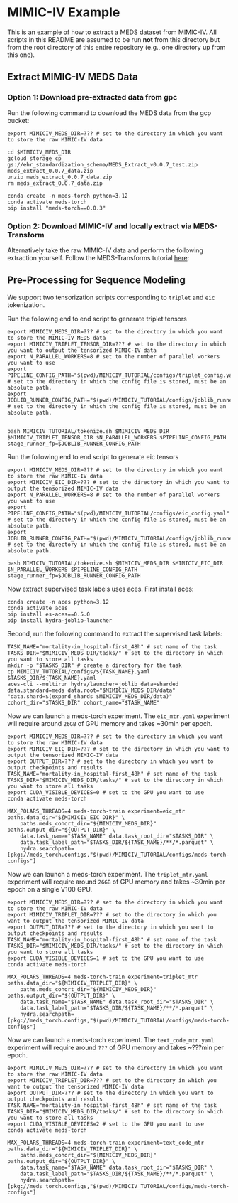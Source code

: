 # MIMIC-IV Example

This is an example of how to extract a MEDS dataset from MIMIC-IV. All scripts in this README are assumed to
be run **not** from this directory but from the root directory of this entire repository (e.g., one directory
up from this one).

## Extract MIMIC-IV MEDS Data

### Option 1: Download pre-extracted data from gpc

Run the following command to download the MEDS data from the gcp bucket:

```console
export MIMICIV_MEDS_DIR=??? # set to the directory in which you want to store the raw MIMIC-IV data

cd $MIMICIV_MEDS_DIR
gcloud storage cp gs://ehr_standardization_schema/MEDS_Extract_v0.0.7_test.zip meds_extract_0.0.7_data.zip
unzip meds_extract_0.0.7_data.zip
rm meds_extract_0.0.7_data.zip
```

```console
conda create -n meds-torch python=3.12
conda activate meds-torch
pip install "meds-torch==0.0.3"
```

### Option 2: Download MIMIC-IV and locally extract via MEDS-Transform

Alternatively take the raw MIMIC-IV data and perform the following extraction yourself. Follow the MEDS-Transforms tutorial
[here](https://github.com/mmcdermott/MEDS_transforms/blob/main/MIMIC-IV_Example/README.md):

## Pre-Processing for Sequence Modeling

We support two tensorization scripts corresponding to `triplet` and `eic` tokenization.

Run the following end to end script to generate triplet tensors

```console
export MIMICIV_MEDS_DIR=??? # set to the directory in which you want to store the MIMIC-IV MEDS data
export MIMICIV_TRIPLET_TENSOR_DIR=??? # set to the directory in which you want to output the tensorized MIMIC-IV data
export N_PARALLEL_WORKERS=8 # set to the number of parallel workers you want to use
export PIPELINE_CONFIG_PATH="$(pwd)/MIMICIV_TUTORIAL/configs/triplet_config.yaml" # set to the directory in which the config file is stored, must be an absolute path.
export JOBLIB_RUNNER_CONFIG_PATH="$(pwd)/MIMICIV_TUTORIAL/configs/joblib_runner.yaml" # set to the directory in which the config file is stored, must be an absolute path.


bash MIMICIV_TUTORIAL/tokenize.sh $MIMICIV_MEDS_DIR $MIMICIV_TRIPLET_TENSOR_DIR $N_PARALLEL_WORKERS $PIPELINE_CONFIG_PATH stage_runner_fp=$JOBLIB_RUNNER_CONFIG_PATH
```

Run the following end to end script to generate eic tensors

```console
export MIMICIV_MEDS_DIR=??? # set to the directory in which you want to store the raw MIMIC-IV data
export MIMICIV_EIC_DIR=??? # set to the directory in which you want to output the tensorized MIMIC-IV data
export N_PARALLEL_WORKERS=8 # set to the number of parallel workers you want to use
export PIPELINE_CONFIG_PATH="$(pwd)/MIMICIV_TUTORIAL/configs/eic_config.yaml" # set to the directory in which the config file is stored, must be an absolute path.
export JOBLIB_RUNNER_CONFIG_PATH="$(pwd)/MIMICIV_TUTORIAL/configs/joblib_runner.yaml" # set to the directory in which the config file is stored, must be an absolute path.

bash MIMICIV_TUTORIAL/tokenize.sh $MIMICIV_MEDS_DIR $MIMICIV_EIC_DIR $N_PARALLEL_WORKERS $PIPELINE_CONFIG_PATH stage_runner_fp=$JOBLIB_RUNNER_CONFIG_PATH
```

Now extract supervised task labels uses aces. First install aces:

```console
conda create -n aces python=3.12
conda activate aces
pip install es-aces==0.5.0
pip install hydra-joblib-launcher
```

Second, run the following command to extract the supervised task labels:

```console
TASK_NAME="mortality-in_hospital-first_48h" # set name of the task
TASKS_DIR="$MIMICIV_MEDS_DIR/tasks/" # set to the directory in which you want to store all tasks
mkdir -p "$TASKS_DIR" # create a directory for the task
cp MIMICIV_TUTORIAL/configs/${TASK_NAME}.yaml $TASKS_DIR/${TASK_NAME}.yaml
aces-cli --multirun hydra/launcher=joblib data=sharded data.standard=meds data.root="$MIMICIV_MEDS_DIR/data" "data.shard=$(expand_shards $MIMICIV_MEDS_DIR/data)" cohort_dir="$TASKS_DIR" cohort_name="$TASK_NAME"
```

Now we can launch a meds-torch experiment. The `eic_mtr.yaml` experiment will require around `26GB` of GPU memory and takes ~30min per epoch.

```console
export MIMICIV_MEDS_DIR=??? # set to the directory in which you want to store the raw MIMIC-IV data
export MIMICIV_EIC_DIR=??? # set to the directory in which you want to output the tensorized MIMIC-IV data
export OUTPUT_DIR=??? # set to the directory in which you want to output checkpoints and results
TASK_NAME="mortality-in_hospital-first_48h" # set name of the task
TASKS_DIR="$MIMICIV_MEDS_DIR/tasks/" # set to the directory in which you want to store all tasks
export CUDA_VISIBLE_DEVICES=0 # set to the GPU you want to use
conda activate meds-torch

MAX_POLARS_THREADS=4 meds-torch-train experiment=eic_mtr paths.data_dir="${MIMICIV_EIC_DIR}" \
    paths.meds_cohort_dir="${MIMICIV_MEDS_DIR}" paths.output_dir="${OUTPUT_DIR}" \
    data.task_name="$TASK_NAME" data.task_root_dir="$TASKS_DIR" \
    data.task_label_path="$TASKS_DIR/${TASK_NAME}/**/*.parquet" \
    hydra.searchpath=[pkg://meds_torch.configs,"$(pwd)/MIMICIV_TUTORIAL/configs/meds-torch-configs"]
```

Now we can launch a meds-torch experiment. The `triplet_mtr.yaml` experiment will require around `26GB` of GPU memory and takes ~30min per epoch on a single V100 GPU.

```console
export MIMICIV_MEDS_DIR=??? # set to the directory in which you want to store the raw MIMIC-IV data
export MIMICIV_TRIPLET_DIR=??? # set to the directory in which you want to output the tensorized MIMIC-IV data
export OUTPUT_DIR=??? # set to the directory in which you want to output checkpoints and results
TASK_NAME="mortality-in_hospital-first_48h" # set name of the task
TASKS_DIR="$MIMICIV_MEDS_DIR/tasks/" # set to the directory in which you want to store all tasks
export CUDA_VISIBLE_DEVICES=1 # set to the GPU you want to use
conda activate meds-torch

MAX_POLARS_THREADS=4 meds-torch-train experiment=triplet_mtr paths.data_dir="${MIMICIV_TRIPLET_DIR}" \
    paths.meds_cohort_dir="${MIMICIV_MEDS_DIR}" paths.output_dir="${OUTPUT_DIR}" \
    data.task_name="$TASK_NAME" data.task_root_dir="$TASKS_DIR" \
    data.task_label_path="$TASKS_DIR/${TASK_NAME}/**/*.parquet" \
    hydra.searchpath=[pkg://meds_torch.configs,"$(pwd)/MIMICIV_TUTORIAL/configs/meds-torch-configs"]
```

Now we can launch a meds-torch experiment. The `text_code_mtr.yaml` experiment will require around `???` of GPU memory and takes ~???min per epoch.

```console
export MIMICIV_MEDS_DIR=??? # set to the directory in which you want to store the raw MIMIC-IV data
export MIMICIV_TRIPLET_DIR=??? # set to the directory in which you want to output the tensorized MIMIC-IV data
export OUTPUT_DIR=??? # set to the directory in which you want to output checkpoints and results
TASK_NAME="mortality-in_hospital-first_48h" # set name of the task
TASKS_DIR="$MIMICIV_MEDS_DIR/tasks/" # set to the directory in which you want to store all tasks
export CUDA_VISIBLE_DEVICES=2 # set to the GPU you want to use
conda activate meds-torch

MAX_POLARS_THREADS=4 meds-torch-train experiment=text_code_mtr paths.data_dir="${MIMICIV_TRIPLET_DIR}" \
    paths.meds_cohort_dir="${MIMICIV_MEDS_DIR}" paths.output_dir="${OUTPUT_DIR}" \
    data.task_name="$TASK_NAME" data.task_root_dir="$TASKS_DIR" \
    data.task_label_path="$TASKS_DIR/${TASK_NAME}/**/*.parquet" \
    hydra.searchpath=[pkg://meds_torch.configs,"$(pwd)/MIMICIV_TUTORIAL/configs/meds-torch-configs"]
```
